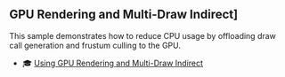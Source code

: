 ## GPU Rendering and Multi-Draw Indirect]<br/>
This sample demonstrates how to reduce CPU usage by offloading draw call generation and frustum culling to the GPU.

- 🎓 [Using GPU Rendering and Multi-Draw Indirect](./multi_draw_indirect_tutorial.md)
